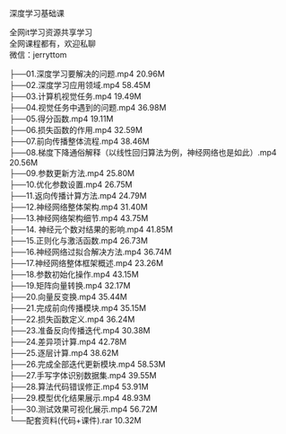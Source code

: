 深度学习基础课

全网it学习资源共享学习<br>全网课程都有，欢迎私聊<br>微信：jerryttom<br>

├──01.深度学习要解决的问题.mp4 20.96M<br> ├──02.深度学习应用领域.mp4 58.45M<br> ├──03.计算机视觉任务.mp4 19.49M<br> ├──04.视觉任务中遇到的问题.mp4 36.98M<br> ├──05.得分函数.mp4 19.11M<br> ├──06.损失函数的作用.mp4 32.59M<br> ├──07.前向传播整体流程.mp4 38.46M<br> ├──08.梯度下降通俗解释（以线性回归算法为例，神经网络也是如此）.mp4 20.56M<br> ├──09.参数更新方法.mp4 25.80M<br> ├──10.优化参数设置.mp4 26.75M<br> ├──11.返向传播计算方法.mp4 24.79M<br> ├──12.神经网络整体架构.mp4 31.40M<br> ├──13.神经网络架构细节.mp4 43.75M<br> ├──14. 神经元个数对结果的影响.mp4 41.85M<br> ├──15.正则化与激活函数.mp4 26.73M<br> ├──16.神经网络过拟合解决方法.mp4 36.74M<br> ├──17.神经网络整体框架概述.mp4 23.26M<br> ├──18.参数初始化操作.mp4 43.15M<br> ├──19.矩阵向量转换.mp4 32.17M<br> ├──20.向量反变换.mp4 35.44M<br> ├──21.完成前向传播模块.mp4 35.15M<br> ├──22.损失函数定义.mp4 36.24M<br> ├──23.准备反向传播迭代.mp4 30.38M<br> ├──24.差异项计算.mp4 42.78M<br> ├──25.逐层计算.mp4 38.62M<br> ├──26.完成全部迭代更新模块.mp4 58.53M<br> ├──27.手写字体识别数据集.mp4 39.55M<br> ├──28.算法代码错误修正.mp4 53.91M<br> ├──29.模型优化结果展示.mp4 48.93M<br> ├──30.测试效果可视化展示.mp4 56.72M<br> └──配套资料(代码+课件).rar 10.32M